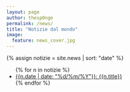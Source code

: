 ```yaml
---
layout: page
author: thesp0nge
permalink: /news/
title: "Notizie dal mondo"
image:
  feature: news_cover.jpg
---
```


{% assign notizie = site.news | sort: "date" %}

<ul>
{% for n in notizie %}
  <li><a href="{{n.url}}">{{n.date | date: "%d/%m/%Y"}}: {{n.title}}</a></li>
{% endfor %}
</ul>
